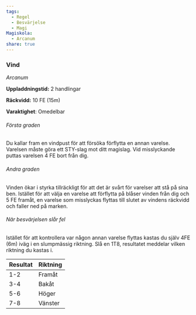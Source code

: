 ```yaml
---
tags:
  - Regel
  - Besvärjelse
  - Magi
Magiskola:
  - Arcanum
share: true
---
```

### Vind
*Arcanum*

**Uppladdningstid:** 2 handlingar

**Räckvidd:** 10 FE (15m)

**Varaktighet**: Omedelbar

###### Första graden
Du kallar fram en vindpust för att försöka förflytta en annan varelse. Varelsen måste göra ett STY-slag mot ditt magislag. Vid misslyckande puttas varelsen 4 FE bort från dig.

###### Andra graden
Vinden ökar i styrka tillräckligt för att det är svårt för varelser att stå på sina ben. Istället för att välja en varelse att förflytta på blåser vinden från dig och 5 FE framåt, en varelse som misslyckas flyttas till slutet av vindens räckvidd och faller ned på marken.

###### När besvärjelsen slår fel
Istället för att kontrollera var någon annan varelse flyttas kastas du själv 4FE (6m) iväg i en slumpmässig riktning. Slå en 1T8, resultatet meddelar vilken riktning du kastas i.

| Resultat | Riktning |
| -------- | -------- |
| 1-2      | Framåt   |
| 3-4      | Bakåt    |
| 5-6      | Höger    |
| 7-8      | Vänster  |
